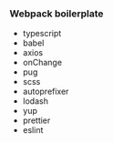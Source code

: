 ### Webpack boilerplate

- typescript
- babel
- axios
- onChange
- pug
- scss
- autoprefixer
- lodash
- yup
- prettier
- eslint
